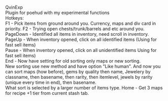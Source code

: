 QvinExp  
Plugin for poehud with my experimental functions  
Hotkeys:  
F1 - Pick items from ground around you. Currency, maps and div card in priority. 
F2 - Trying open chests/trunk/barrels and etc around you.
PageDown - Identified all items in inventory, need scroll in inventory.  
PageUp -  When inventory opened, click on all identified items (Using for fast sell items)  
Pause - When inventory opened, click on all unidentified items Using for fast sell items)  
End - Now have setting for old sorting only maps or new sorting.  
New sorting use new method and have option "Like human". And now you can sort maps (how before), gems by quality then name, Jewelery by classname, then basename, then rarity, then itemlevel, jewels by rarity (unique every time in end), then basename.  
What sort is selected by a larger number of items type.
Home - Get 3 maps for recipe +1 tier from current stash tab.  

